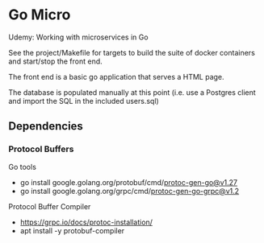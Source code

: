 # Go Micro

Udemy: Working with microservices in Go

See the project/Makefile for targets to build the suite of docker containers and start/stop the front end.

The front end is a basic go application that serves a HTML page.

The database is populated manually at this point (i.e. use a Postgres client and import the SQL in the included users.sql)

## Dependencies

### Protocol Buffers

Go tools
- go install google.golang.org/protobuf/cmd/protoc-gen-go@v1.27
- go install google.golang.org/grpc/cmd/protoc-gen-go-grpc@v1.2

Protocol Buffer Compiler
- https://grpc.io/docs/protoc-installation/
- apt install -y protobuf-compiler


